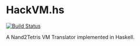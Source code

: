 # HackVM.hs

[![Build Status](https://travis-ci.com/SkyZH/hackvm.hs.svg?branch=master)](https://travis-ci.com/SkyZH/hackvm.hs)

A Nand2Tetris VM Translator implemented in Haskell.
